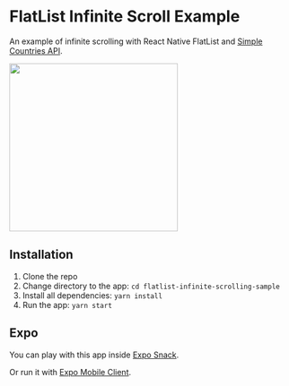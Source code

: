# FlatList Infinite Scroll Example

An example of infinite scrolling with React Native FlatList and [Simple Countries API](https://github.com/vladimir-vovk/countries-api).

<img src="./screen.gif" width="300"></img>

## Installation

1. Clone the repo
2. Change directory to the app: `cd flatlist-infinite-scrolling-sample`
3. Install all dependencies: `yarn install`
4. Run the app: `yarn start`

## Expo

You can play with this app inside [Expo Snack](https://snack.expo.dev/@vladimir_vovk/flatlist-infinite-scrolling-sample-snack).

Or run it with [Expo Mobile Client](https://expo.io/@vladimir_vovk/flatlist-infinite-scrolling-sample).
